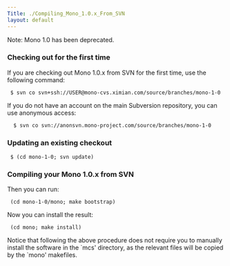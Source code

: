 ```yaml
---
Title: ./Compiling_Mono_1.0.x_From_SVN
layout: default
---
```


Note: Mono 1.0 has been deprecated.

### Checking out for the first time

If you are checking out Mono 1.0.x from SVN for the first time, use the
following command:

     $ svn co svn+ssh://USER@mono-cvs.ximian.com/source/branches/mono-1-0

If you do not have an account on the main Subversion repository, you can
use anonymous access:

      $ svn co svn://anonsvn.mono-project.com/source/branches/mono-1-0

### Updating an existing checkout

     $ (cd mono-1-0; svn update) 

### Compiling your Mono 1.0.x from SVN

Then you can run:

     (cd mono-1-0/mono; make bootstrap) 

Now you can install the result:

     (cd mono; make install) 

Notice that following the above procedure does not require you to
manually install the software in the \`mcs' directory, as the relevant
files will be copied by the \`mono' makefiles.
